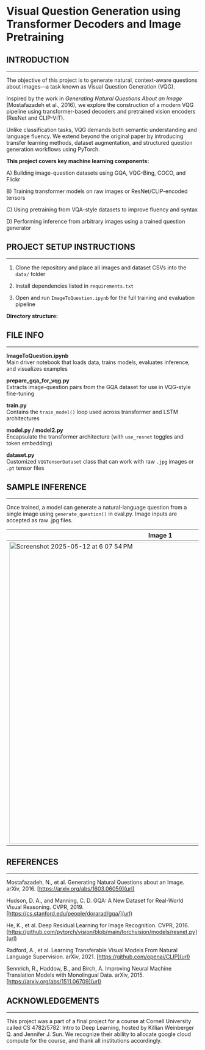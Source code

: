 # Visual Question Generation using Transformer Decoders and Image Pretraining

## INTRODUCTION
-----------------------------------------------------------------------------------------------------

The objective of this project is to generate natural, context-aware questions about images—a task known as Visual Question Generation (VQG). 

Inspired by the work in *Generating Natural Questions About an Image* (Mostafazadeh et al., 2016), we explore the construction of a modern VQG pipeline using transformer-based decoders and pretrained vision encoders (ResNet and CLIP-ViT). 

Unlike classification tasks, VQG demands both semantic understanding and language fluency. We extend beyond the original paper by introducing transfer learning methods, dataset augmentation, and structured question generation workflows using PyTorch.

**This project covers key machine learning components:**

A) Building image-question datasets using GQA, VQG-Bing, COCO, and Flickr

B) Training transformer models on raw images or ResNet/CLIP-encoded tensors

C) Using pretraining from VQA-style datasets to improve fluency and syntax

D) Performing inference from arbitrary images using a trained question generator


## PROJECT SETUP INSTRUCTIONS
-----------------------------------------------------------------------------------------------------

1) Clone the repository and place all images and dataset CSVs into the `data/` folder

2) Install dependencies listed in `requirements.txt`

3) Open and run `ImageToQuestion.ipynb` for the full training and evaluation pipeline

**Directory structure:**



## FILE INFO
-----------------------------------------------------------------------------------------------------

**ImageToQuestion.ipynb**  
Main driver notebook that loads data, trains models, evaluates inference, and visualizes examples

**prepare_gqa_for_vqg.py**  
Extracts image-question pairs from the GQA dataset for use in VQG-style fine-tuning

**train.py**  
Contains the `train_model()` loop used across transformer and LSTM architectures

**model.py / model2.py**  
Encapsulate the transformer architecture (with `use_resnet` toggles and token embedding)

**dataset.py**  
Customized `VQGTensorDataset` class that can work with raw `.jpg` images or `.pt` tensor files


## SAMPLE INFERENCE
-----------------------------------------------------------------------------------------------------

Once trained, a model can generate a natural-language question from a single image using `generate_question()`
in eval.py. Image inputs are accepted as raw .jpg files.

| Image 1 | Image 2 |
|--------|---------|
| <img width="791" alt="Screenshot 2025-05-12 at 6 07 54 PM" src="https://github.com/user-attachments/assets/8d49ea0b-1db6-4868-8edd-3790c2c50084" /> | <img width="785" alt="Screenshot 2025-05-12 at 6 09 37 PM" src="https://github.com/user-attachments/assets/e52c7bce-151b-4c70-9516-cb09fa821bf5" /> |



## REFERENCES
-----------------------------------------------------------------------------------------------------

Mostafazadeh, N., et al. Generating Natural Questions about an Image. arXiv, 2016. [https://arxiv.org/abs/1603.06059](url)

Hudson, D. A., and Manning, C. D. GQA: A New Dataset for Real-World Visual Reasoning. CVPR, 2019. [https://cs.stanford.edu/people/dorarad/gqa/](url)

He, K., et al. Deep Residual Learning for Image Recognition. CVPR, 2016. [https://github.com/pytorch/vision/blob/main/torchvision/models/resnet.py](url)

Radford, A., et al. Learning Transferable Visual Models From Natural Language Supervision. arXiv, 2021. [https://github.com/openai/CLIP](url)

Sennrich, R., Haddow, B., and Birch, A. Improving Neural Machine Translation Models with Monolingual Data. arXiv, 2015. [https://arxiv.org/abs/1511.06709](url)

## ACKNOWLEDGEMENTS
-----------------------------------------------------------------------------------------------------

This project was a part of a final project for a course at Cornell University called CS 4782/5782: Intro to Deep Learning, hosted by Killian Weinberger Q. and Jennifer J. Sun. We recognize their ability to allocate google cloud compute for the course, and thank all institutions accordingly.

